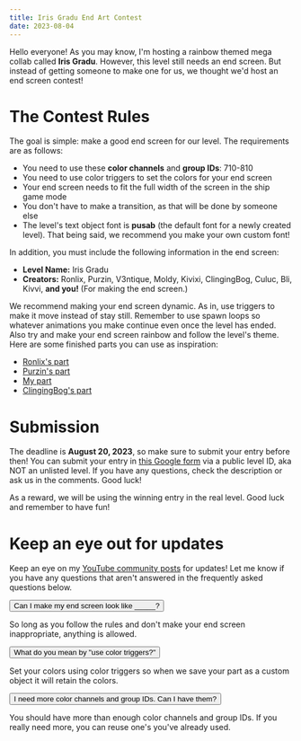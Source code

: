 ```yaml
---
title: Iris Gradu End Art Contest
date: 2023-08-04
---
```


Hello everyone! As you may know, I'm hosting a rainbow themed mega collab called **Iris Gradu**. However, this level still needs an end screen. But instead of getting someone to make one for us, we thought we'd host an end screen contest!

# The Contest Rules

The goal is simple: make a good end screen for our level. The requirements are as follows:

- You need to use these **color channels** and **group IDs**: 710-810
- You need to use color triggers to set the colors for your end screen
- Your end screen needs to fit the full width of the screen in the ship game mode
- You don't have to make a transition, as that will be done by someone else
- The level's text object font is **pusab** (the default font for a newly created level). That being said, we recommend you make your own custom font!

In addition, you must include the following information in the end screen:

- **Level Name:** Iris Gradu
- **Creators:** Ronlix, Purzin, V3ntique, Moldy, Kivixi, ClingingBog, Culuc, Bli, Kivvi, **and you!** (For making the end screen.)

We recommend making your end screen dynamic. As in, use triggers to make it move instead of stay still. Remember to use spawn loops so whatever animations you make continue even once the level has ended. Also try and make your end screen rainbow and follow the level's theme. Here are some finished parts you can use as inspiration:

- [Ronlix's part](https://youtu.be/lffC8cY5ppc)
- [Purzin's part](https://youtu.be/74Ge3JYIayc)
- [My part](https://www.youtube.com/live/j5DhnPfuxy0?feature=share&t=10866)
- [ClingingBog's part](https://youtu.be/2b6x7V9xK5w)

# Submission

The deadline is **August 20, 2023**, so make sure to submit your entry before then! You can submit your entry in [this Google form](https://forms.gle/Ghhd85fcKCawDVow9) via a public level ID, aka NOT an unlisted level. If you have any questions, check the description or ask us in the comments. Good luck!

As a reward, we will be using the winning entry in the real level. Good luck and remember to have fun!

# Keep an eye out for updates

Keep an eye on my [YouTube community posts](https://www.youtube.com/@MoldyGD/community) for updates! Let me know if you have any questions that aren't answered in the frequently asked questions below.

<div class="accordion">
    <button class="accordion-header">Can I make my end screen look like _____? <i class="ri-arrow-right-s-line accordion-icon"></i></button>
    <div class="accordion-body">
        <p>
            So long as you follow the rules and don't make your end screen inappropriate, anything is allowed.
        </p>
    </div>
</div>

<div class="accordion">
    <button class="accordion-header">What do you mean by "use color triggers?" <i class="ri-arrow-right-s-line accordion-icon"></i></button>
    <div class="accordion-body">
        <p>
            Set your colors using color triggers so when we save your part as a custom object it will retain the colors.
        </p>
    </div>
</div>

<div class="accordion">
    <button class="accordion-header">I need more color channels and group IDs. Can I have them? <i class="ri-arrow-right-s-line accordion-icon"></i></button>
    <div class="accordion-body">
        <p>
            You should have more than enough color channels and group IDs. If you really need more, you can reuse one's you've already used.
        </p>
    </div>
</div>